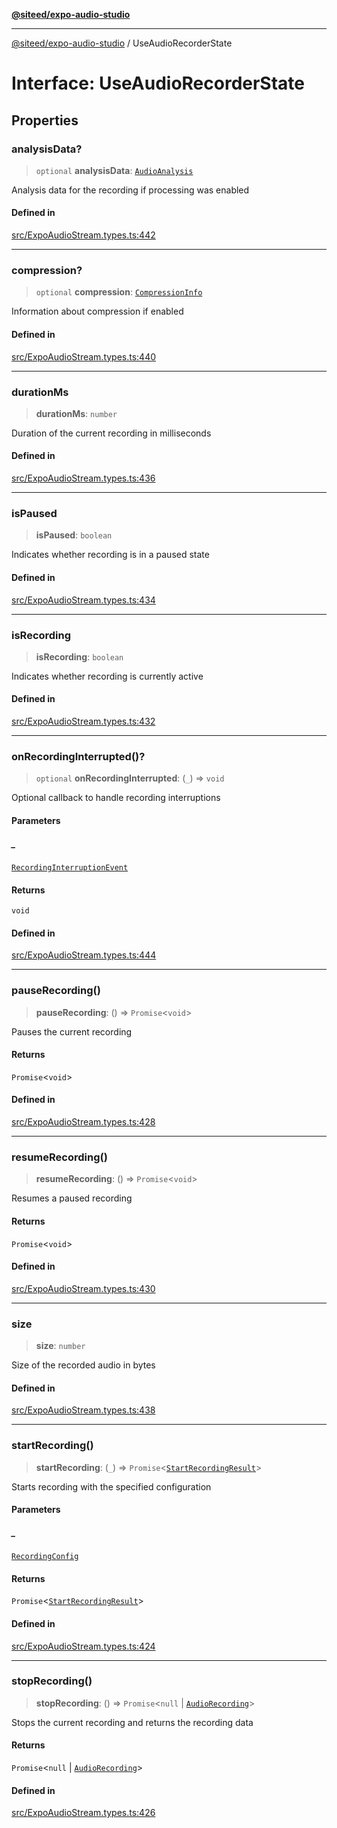 [**@siteed/expo-audio-studio**](../README.md)

***

[@siteed/expo-audio-studio](../README.md) / UseAudioRecorderState

# Interface: UseAudioRecorderState

## Properties

### analysisData?

> `optional` **analysisData**: [`AudioAnalysis`](AudioAnalysis.md)

Analysis data for the recording if processing was enabled

#### Defined in

[src/ExpoAudioStream.types.ts:442](https://github.com/deeeed/expo-audio-stream/blob/c74460f5bb3fc818511d2b5ebc6a28b5aeb407fe/packages/expo-audio-studio/src/ExpoAudioStream.types.ts#L442)

***

### compression?

> `optional` **compression**: [`CompressionInfo`](CompressionInfo.md)

Information about compression if enabled

#### Defined in

[src/ExpoAudioStream.types.ts:440](https://github.com/deeeed/expo-audio-stream/blob/c74460f5bb3fc818511d2b5ebc6a28b5aeb407fe/packages/expo-audio-studio/src/ExpoAudioStream.types.ts#L440)

***

### durationMs

> **durationMs**: `number`

Duration of the current recording in milliseconds

#### Defined in

[src/ExpoAudioStream.types.ts:436](https://github.com/deeeed/expo-audio-stream/blob/c74460f5bb3fc818511d2b5ebc6a28b5aeb407fe/packages/expo-audio-studio/src/ExpoAudioStream.types.ts#L436)

***

### isPaused

> **isPaused**: `boolean`

Indicates whether recording is in a paused state

#### Defined in

[src/ExpoAudioStream.types.ts:434](https://github.com/deeeed/expo-audio-stream/blob/c74460f5bb3fc818511d2b5ebc6a28b5aeb407fe/packages/expo-audio-studio/src/ExpoAudioStream.types.ts#L434)

***

### isRecording

> **isRecording**: `boolean`

Indicates whether recording is currently active

#### Defined in

[src/ExpoAudioStream.types.ts:432](https://github.com/deeeed/expo-audio-stream/blob/c74460f5bb3fc818511d2b5ebc6a28b5aeb407fe/packages/expo-audio-studio/src/ExpoAudioStream.types.ts#L432)

***

### onRecordingInterrupted()?

> `optional` **onRecordingInterrupted**: (`_`) => `void`

Optional callback to handle recording interruptions

#### Parameters

##### \_

[`RecordingInterruptionEvent`](RecordingInterruptionEvent.md)

#### Returns

`void`

#### Defined in

[src/ExpoAudioStream.types.ts:444](https://github.com/deeeed/expo-audio-stream/blob/c74460f5bb3fc818511d2b5ebc6a28b5aeb407fe/packages/expo-audio-studio/src/ExpoAudioStream.types.ts#L444)

***

### pauseRecording()

> **pauseRecording**: () => `Promise`\<`void`\>

Pauses the current recording

#### Returns

`Promise`\<`void`\>

#### Defined in

[src/ExpoAudioStream.types.ts:428](https://github.com/deeeed/expo-audio-stream/blob/c74460f5bb3fc818511d2b5ebc6a28b5aeb407fe/packages/expo-audio-studio/src/ExpoAudioStream.types.ts#L428)

***

### resumeRecording()

> **resumeRecording**: () => `Promise`\<`void`\>

Resumes a paused recording

#### Returns

`Promise`\<`void`\>

#### Defined in

[src/ExpoAudioStream.types.ts:430](https://github.com/deeeed/expo-audio-stream/blob/c74460f5bb3fc818511d2b5ebc6a28b5aeb407fe/packages/expo-audio-studio/src/ExpoAudioStream.types.ts#L430)

***

### size

> **size**: `number`

Size of the recorded audio in bytes

#### Defined in

[src/ExpoAudioStream.types.ts:438](https://github.com/deeeed/expo-audio-stream/blob/c74460f5bb3fc818511d2b5ebc6a28b5aeb407fe/packages/expo-audio-studio/src/ExpoAudioStream.types.ts#L438)

***

### startRecording()

> **startRecording**: (`_`) => `Promise`\<[`StartRecordingResult`](StartRecordingResult.md)\>

Starts recording with the specified configuration

#### Parameters

##### \_

[`RecordingConfig`](RecordingConfig.md)

#### Returns

`Promise`\<[`StartRecordingResult`](StartRecordingResult.md)\>

#### Defined in

[src/ExpoAudioStream.types.ts:424](https://github.com/deeeed/expo-audio-stream/blob/c74460f5bb3fc818511d2b5ebc6a28b5aeb407fe/packages/expo-audio-studio/src/ExpoAudioStream.types.ts#L424)

***

### stopRecording()

> **stopRecording**: () => `Promise`\<`null` \| [`AudioRecording`](AudioRecording.md)\>

Stops the current recording and returns the recording data

#### Returns

`Promise`\<`null` \| [`AudioRecording`](AudioRecording.md)\>

#### Defined in

[src/ExpoAudioStream.types.ts:426](https://github.com/deeeed/expo-audio-stream/blob/c74460f5bb3fc818511d2b5ebc6a28b5aeb407fe/packages/expo-audio-studio/src/ExpoAudioStream.types.ts#L426)
